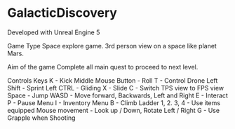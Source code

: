 # GalacticDiscovery

Developed with Unreal Engine 5

Game Type
Space explore game. 3rd person view on a space like planet Mars.

Aim of the game
Complete all main quest to proceed to next level.

Controls
Keys 
K - Kick
Middle Mouse Button - Roll
T - Control Drone
Left Shift - Sprint
Left CTRL - Gliding
X - Slide
C - Switch TPS view to FPS view
Space - Jump
WASD - Move forward, Backwards, Left and Right
E - Interact
P - Pause Menu
I - Inventory Menu
B - Climb Ladder
1, 2. 3, 4 - Use items equipped
Mouse movement - Look up / Down, Rotate  Left / Right
G - Use Grapple when Shooting



